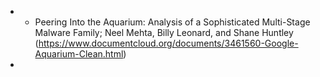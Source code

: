 * * Peering Into the Aquarium: Analysis of a Sophisticated Multi-Stage Malware Family; Neel Mehta, Billy Leonard, and Shane Huntley (https://www.documentcloud.org/documents/3461560-Google-Aquarium-Clean.html)
* 
